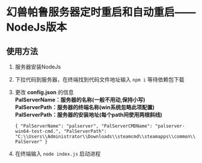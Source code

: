 # 幻兽帕鲁服务器定时重启和自动重启——NodeJs版本
## 使用方法
1. 服务器安装NodeJs
   
2. 下拉代码到服务器，在终端找到代码文件地址输入 ` npm i ` 等待依赖包下载
3. 更改 **config.json** 的信息  
      **PalServerName：服务器的名称(一般不用动,保持小写)**  
      **PalServerPath：服务器的终端名称(win系统忽略此项配置)**  
      **PalServerPath：服务器的安装地址(每个path间使用两根斜线)**  

     
   `{
      "PalServerName": "palserver",
      "PalServerCMDName": "palserver-win64-test-cmd.",
      "PalServerPath": "C:\\Users\\Administrator\\Downloads\\steamcmd\\steamapps\\common\\PalServer"
    }`  
 6. 在终端输入 ` node index.js ` 启动进程
